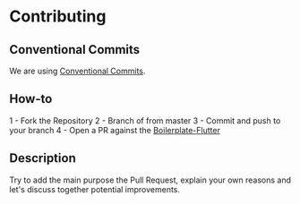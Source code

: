 # Contributing

## Conventional Commits

We are using [Conventional Commits](https://www.conventionalcommits.org/).

## How-to

1 - Fork the Repository
2 - Branch of from master
3 - Commit and push to your branch
4 - Open a PR against the [Boilerplate-Flutter](https://github.com/anderson-oki/boilerplate-flutter/)

## Description

Try to add the main purpose the Pull Request, explain your own reasons and let's discuss together potential
improvements.
